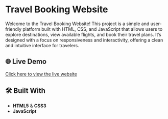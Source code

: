 # Travel Booking Website

Welcome to the Travel Booking Website! This project is a simple and user-friendly platform built with HTML, CSS, and JavaScript that allows users to explore destinations, view available flights, and book their travel plans. It’s designed with a focus on responsiveness and interactivity, offering a clean and intuitive interface for travelers.

## 🌐 Live Demo

[Click here to view the live website](https://sumitsingh6923.github.io/Dream-Cars-Website/#cars)
## 🛠️ Built With

- **HTML5** & **CSS3**
- **JavaScript** 
